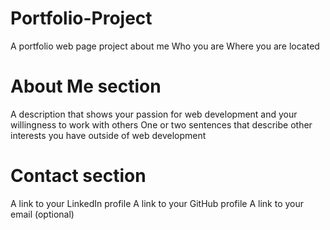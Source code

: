 # Portfolio-Project
A portfolio web page project about me
Who you are
Where you are located

# About Me section
A description that shows your passion for web development and your willingness to work with others
One or two sentences that describe other interests you have outside of web development

# Contact section
A link to your LinkedIn profile
A link to your GitHub profile
A link to your email (optional)
